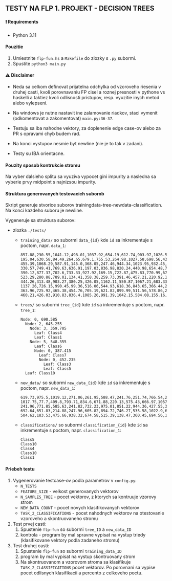 ## TESTY NA FLP 1. PROJEKT - DECISION TREES

#### ❗ Requirements
* Python 3.11

#### Pouzitie
1. Umiestnite `flp-fun.hs` a `Makefile` do zlozky s `.py` subormi.
2. Spustite `python3 main.py`

#### ⚠️ Disclaimer
* Neda sa celkom definovat prijatelna odchylka od vzoroveho riesenia v druhej casti, kvoli porovnavaniu FP cisel a roznej presnosti v pythone vs haskelli a taktiez kvoli odlisnosti pristupov, resp. vyuzitie inych metod alebo vylepseni.

* Na windows je nutne nastavit ine zalamovanie riadkov, staci vymenit (odkomentovat a zakomentovat) `main.py:36-37`.

* Testuju sa iba nahodne vektory, za doplenenie edge case-ov alebo za PR s opravami chyb budem rad.

* Na konci vystupov nesmie byt newline (nie je to tak v zadani).

* Testy su IBA orientacne.

#### Pouzity sposob kontrukcie stromu
Na vyber dalsieho splitu sa vyuziva vypocet gini impurity a nasledna sa vyberie prvy midpoint s najnizsou impurity.

#### Struktura generovanych testovacich suborob
Skript generuje stvorice suborov trainingdata-tree-newdata-classification.
Na konci kazdeho suboru je newline.

Vygeneruje sa struktura suborov:

* zlozka `./tests/`

  * `training_data/`  so subormi `data_{id}` kde `id` sa inkrementuje s poctom, napr. `data_1`:
    ```
    857.88,230.55,1041.12,498.01,1037.92,654.19,612.74,903.97,1026.55,147.14,Class10
    195.04,630.58,84.49,264.65,679.1,755.53,264.98,1027.58,698.56,436.26,Class4
    455.39,1068.29,587.91,145.0,368.05,247.46,944.34,1023.95,932.45,796.6,Class4
    330.57,749.41,769.63,636.91,197.03,836.98,820.24,440.98,654.48,788.06,Class7
    390.12,877.37,702.6,733.33,927.92,169.15,722.87,475.83,770.99,674.49,Class6
    523.29,280.88,789.01,134.41,358.38,259.73,391.46,457.21,220.92,1105.14,Class6
    444.26,313.48,903.27,380.25,426.05,1162.11,550.87,1067.21,683.33,585.11,Class3
    1137.26,726.15,990.45,99.36,516.06,544.93,618.36,843.65,366.44,217.95,Class10
    363.96,725.92,465.38,454.76,705.19,621.82,899.99,511.56,578.86,295.12,Class1
    460.21,426.03,910.83,836.4,1085.26,991.39,1042.15,584.08,155.16,357.99,Class5
    ```

  * `trees/`  so subormi `tree_{id}` kde `id` sa inkrementuje s poctom, napr. `tree_1`:
    ```
    Node: 0, 690.585
      Node: 2, 645.255
        Node: 3, 359.705
          Leaf: Class4
          Leaf: Class1
        Node: 5, 548.355
          Leaf: Class6
          Node: 0, 387.415
            Leaf: Class7
            Node: 0, 452.235
              Leaf: Class3
              Leaf: Class5
      Leaf: Class10
    ```
  *  `new_data/`  so subormi `new_data_{id}` kde `id` sa inkrementuje s poctom, napr. `new_data_1`:
      ```
      619.73,975.5,1019.12,271.06,261.95,588.47,241.76,251.74,766.54,210.29
      1017.75,77.7,409.8,793.71,834.6,671.88,220.13,575.43,666.97,1057.76
      241.96,771.85,585.63,241.82,732.23,975.01,851.22,944.36,427.55,399.21
      692.64,651.83,214.88,247.96,605.82,894.72,746.27,535.58,1022.9,649.63
      504.62,183.53,475.66,938.32,674.58,515.39,138.47,360.45,694.56,1032.19
      ```
  * `classifications/`  so subormi `classification_{id}` kde `id` sa inkrementuje s poctom, napr. `classification_1`:
    ```
    Class5
    Class10
    Class4
    Class10
    Class1
    ```

#### Priebeh testu

1. Vygenerovanie testcase-ov podla parametrov v `config.py`:
   - `N_TESTS`
   - `FEATURE_SIZE` - velkost generovanych vektorov
   - `N_SAMPLES_TREE` - pocet vektorov, z ktorych sa kontruuje vzorovy strom
   - `NEW_DATA_COUNT` - pocet novych klasifikovanych vektorov
   - `TASK_2_CLASSIFICATIONS` - pocet nahodnych vektorov na otestovanie vzoroveho a skontruovaneho stromu
2. Test prvej casti:
    1. Spustenie `flp-fun` so subormi `tree_ID` a `new_data_ID`
    2. kontrola - program by mal spravne vypisat na vystup triedy (klasifikovane vektory podla zadaneho stromu)
3. Test druhej casti:
    1. Spustenie `flp-fun` so subormi `training_data_ID`
    2. program by mal vypisat na vystup skontruovany strom
    3. Na skontruovanom a vzorovom stroma sa klasifikuje `TASK_2_CLASSIFICATIONS` pocet vektorov. Po porovnani sa vypise pocet odlisnych klasifikacii a percento z celkoveho poctu.
